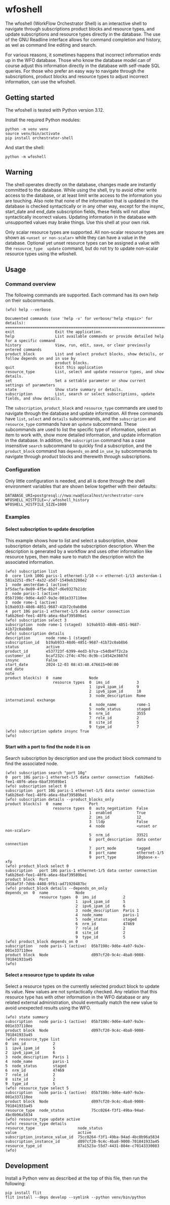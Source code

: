 # wfoshell

The wfoshell (WorkFlow Orchestrator Shell) is an interactive shell to navigate
through subscriptions product blocks and resource types, and update
subscriptions and resource types directly in the database. The use of the GNU
Readline interface allows for command completion and history, as wel as command
line editing and search.

For various reasons, it sometimes happens that incorrect information ends up in
the WFO database. Those who know the database model can of course adjust this
information directly in the database with self-made SQL queries. For those who
prefer an easy way to navigate through the subscriptions, product blocks and
resource types to adjust incorrect information, can use the wfoshell.

## Getting started

The wfoshell is tested with Python version 3.12.

Install the required Python modules:

```shell
python -m venv venv
source venv/bin/activate
pip install orchestrator-shell
```

And start the shell:

```shell
python -m wfoshell
```

## Warning

The shell operates directly on the database, changes made are instantly
committed to the database. While using the shell, try to avoid other write
access to the database, or at least limit write access to the information you
are touching. Also note that none of the information that is updated in the
database is checked syntactically or in any other way, except for the insync,
start_date and end_date subscription fields, these fields will not allow
syntactically incorrect values.  Updating information in the database with
unsupported values may brake things. Use this shell at your own risk.

Only scalar resource types are supported. All non-scalar resource types are
shown as `<unset or non-scalar>` while they can have a value in the database.
Optional yet unset resource types can be assigned a value with the
`resource_type  update` command, but do not try to update non-scalar resource
types using the wfoshell.

## Usage

### Command overview

The following commands are supported. Each command has its own help on their
subcommands.

```text
(wfo) help --verbose

Documented commands (use 'help -v' for verbose/'help <topic>' for details):
======================================================================================================
exit                  Exit the application.
help                  List available commands or provide detailed help for a specific command
history               View, run, edit, save, or clear previously entered commands
product_block         List and select product blocks, show details, or follow depends on and in use by
                      product blocks.
quit                  Exit this application
resource_type         List, select and update resource types, and show details.
set                   Set a settable parameter or show current settings of parameters
state                 Show state summary or details.
subscription          List, search or select subscriptions, update fields, and show details.
```

The `subscription`, `product_block` and `resource_type` commands are used
to navigate through the database and update information. All three commands
have `list`, `select` and `details` subcommands, and the `subscription`
and `resource_type` commands have an `update` subcommand. These subcommands
are used to list the specific type of information, select an item to work with,
show more detailed information, and update information in the database. In
addition, the `subscription` command has a case insensitive `search`
subcommand to quickly find a subscription, and the `product_block` command
has `depends_on` and `in_use_by` subcommands to navigate through product
blocks and therewith through subscriptions.

### Configuration

Only little configuration is needed, and all is done through the shell
environment variables that are shown below together with their defaults:

```text
DATABASE_URI=postgresql://nwa:nwa@localhost/orchestrator-core
WFOSHELL_HISTFILE=~/.wfoshell_history
WFOSHELL_HISTFILE_SIZE=1000
```

### Examples

#### Select subscription to update description

This example shows how to list and select a subscription, show subscription
details, and update the subscription description. When the description is
generated by a workflow and uses other information like resource types, then
make sure to match the description witch the associated information.

```text
(wfo) subscription list
0  core link 100G paris-1 ethernet-1/10 <-> ethernet-1/13 amsterdam-1  581a2251-d9cf-4a32-a5d7-1549eb3280e2
1  node amsterdam-1 (active)                                           bf5dacfa-0e89-4f5e-8b2f-d6e9327b21dc
2  node paris-1 (active)                                               05b7198c-9d6e-4a97-9a3e-001e337110ee
3  node rome-1 (active)                                                b19ab933-48d6-4851-9687-41b72c0ab8b6
4  port 10G paris-1 ethernet-1/5 data center connection                fa6b26ed-fee1-48f6-a6ea-6baf39589be1
(wfo) subscription select 3
subscription  node rome-1 (staged)  b19ab933-48d6-4851-9687-41b72c0ab8b6
(wfo) subscription details
description       node rome-1 (staged)
subscription_id   b19ab933-48d6-4851-9687-41b72c0ab8b6
status            active
product_id        e537723f-6399-4ed3-b7ca-c54db4ff2c2a
customer_id       bcaf232c-2f4c-476c-8c9b-c14542e3607d
insync            False
start_date        2024-12-03 08:43:40.476615+00:00
end_date
note
product block(s)  0  name            Node
                     resource types  0  ims_id            3
                                     1  ipv4_ipam_id      9
                                     2  ipv6_ipam_id      10
                                     3  node_description  Rome international exchange
                                     4  node_name         rome-1
                                     5  node_status       staged
                                     6  nrm_id            3555
                                     7  role_id           2
                                     8  site_id           5
                                     9  type_id           7
(wfo) subscription update insync True
(wfo)
```

#### Start with a port to find the node it is on

Search subscription by description and use the product block command to find
the associated node.

```text
(wfo) subscription search "port 10g"
0  port 10G paris-1 ethernet-1/5 data center connection  fa6b26ed-fee1-48f6-a6ea-6baf39589be1
(wfo) subscription select 0
subscription  port 10G paris-1 ethernet-1/5 data center connection  fa6b26ed-fee1-48f6-a6ea-6baf39589be1
(wfo) subscription details --product_blocks_only
product block(s)  0  name            Port
                     resource types  0  auto_negotiation  False
                                     1  enabled           True
                                     2  ims_id            12
                                     3  lldp              False
                                     4  node              <unset or non-scalar>
                                     5  nrm_id            33521
                                     6  port_description  data center connection
                                     7  port_mode         tagged
                                     8  port_name         ethernet-1/5
                                     9  port_type         10gbase-x-xfp
(wfo) product_block select 0
subscription   port 10G paris-1 ethernet-1/5 data center connection  fa6b26ed-fee1-48f6-a6ea-6baf39589be1
product block  Port                                                  2918af3f-7dbb-4408-9fb1-ad71920487bc
(wfo) product_block details --depends_on_only
depends_on  0  name            Node
               resource types  0  ims_id            2
                               1  ipv4_ipam_id      5
                               2  ipv6_ipam_id      6
                               3  node_description  Paris 1
                               4  node_name         paris-1
                               5  node_status       staged
                               6  nrm_id            47469
                               7  role_id           2
                               8  site_id           2
                               9  type_id           5
(wfo) product_block depends_on 0
subscription   node paris-1 (active)  05b7198c-9d6e-4a97-9a3e-001e337110ee
product block  Node                   d097cf20-9c4c-4ba8-9008-701841933a45
(wfo)
```

#### Select a resource type to update its value

Select a resource types on the currently selected product block to update its
value.  New values are not syntactically checked. Any relation that this
resource type has with other information in the WFO database or any related
external administration, should eventually match the new value to avoid
unexpected results using the WFO.

```text
(wfo) state summary
subscription   node paris-1 (active)  05b7198c-9d6e-4a97-9a3e-001e337110ee
product block  Node                   d097cf20-9c4c-4ba8-9008-701841933a45
(wfo) resource_type list
0  ims_id            2
1  ipv4_ipam_id      5
2  ipv6_ipam_id      6
3  node_description  Paris 1
4  node_name         paris-1
5  node_status       staged
6  nrm_id            47469
7  role_id           2
8  site_id           2
9  type_id           5
(wfo) resource_type select 5
subscription   node paris-1 (active)  05b7198c-9d6e-4a97-9a3e-001e337110ee
product block  Node                   d097cf20-9c4c-4ba8-9008-701841933a45
resource_type  node_status            75cc0264-f3f1-49ba-94ad-4bc0b96a5834
(wfo) resource_type update active
(wfo) resource_type details
resource_type                   node_status
value                           active
subscription_instance_value_id  75cc0264-f3f1-49ba-94ad-4bc0b96a5834
subscription_instance_id        d097cf20-9c4c-4ba8-9008-701841933a45
resource_type_id                87a1523a-55d7-4431-804e-c70143330083
(wfo)
```

## Development

Install a Python venv as described at the top of this file, then run the following:
```shell
pip install flit
flit install --deps develop --symlink --python venv/bin/python
```

